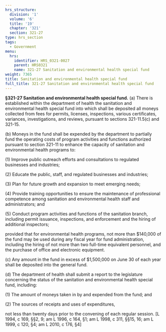 ```yaml
---
hrs_structure:
  division: '1'
  volume: '6'
  title: '19'
  chapter: '321'
  section: 321-27
type: hrs_section
tags:
  - Government
menu:
  hrs:
    identifier: HRS_0321-0027
    parent: HRS0321
    name: 321-27 Sanitation and environmental health special fund
weight: 7365
title: Sanitation and environmental health special fund
full_title: 321-27 Sanitation and environmental health special fund
---
```

**§321-27 Sanitation and environmental health special fund.** (a) There is established within the department of health the sanitation and environmental health special fund into which shall be deposited all moneys collected from fees for permits, licenses, inspections, various certificates, variances, investigations, and reviews, pursuant to sections 321-11.5(c) and 321-15.

(b) Moneys in the fund shall be expended by the department to partially fund the operating costs of program activities and functions authorized pursuant to section 321-11 to enhance the capacity of sanitation and environmental health programs to:

(1) Improve public outreach efforts and consultations to regulated businesses and industries;

(2) Educate the public, staff, and regulated businesses and industries;

(3) Plan for future growth and expansion to meet emerging needs;

(4) Provide training opportunities to ensure the maintenance of professional competence among sanitation and environmental health staff and administrators; and

(5) Conduct program activities and functions of the sanitation branch, including permit issuance, inspections, and enforcement and the hiring of additional inspectors;

provided that for environmental health programs, not more than $140,000 of the fund may be used during any fiscal year for fund administration, including the hiring of not more than two full-time equivalent personnel, and the purchase of office and electronic equipment.

(c) Any amount in the fund in excess of $1,500,000 on June 30 of each year shall be deposited into the general fund.

(d) The department of health shall submit a report to the legislature concerning the status of the sanitation and environmental health special fund, including:

(1) The amount of moneys taken in by and expended from the fund; and

(2) The sources of receipts and uses of expenditures,

not less than twenty days prior to the convening of each regular session. [L 1994, c 169, §§2, 9; am L 1996, c 164, §1; am L 1998, c 311, §§15, 16; am L 1999, c 120, §4; am L 2010, c 176, §4]